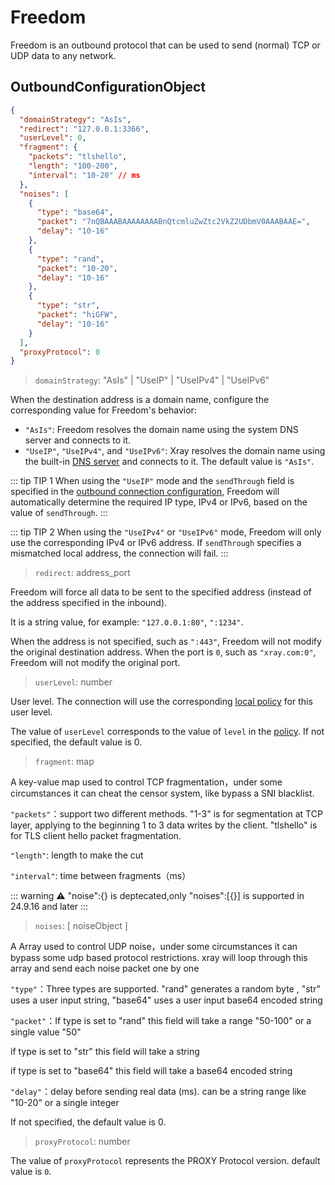 # Freedom

Freedom is an outbound protocol that can be used to send (normal) TCP or UDP data to any network.

## OutboundConfigurationObject

```json
{
  "domainStrategy": "AsIs",
  "redirect": "127.0.0.1:3366",
  "userLevel": 0,
  "fragment": {
    "packets": "tlshello",
    "length": "100-200",
    "interval": "10-20" // ms
  },
  "noises": [
    {
      "type": "base64",
      "packet": "7nQBAAABAAAAAAAABnQtcmluZwZtc2VkZ2UDbmV0AAABAAE=",
      "delay": "10-16"
    },
    {
      "type": "rand",
      "packet": "10-20",
      "delay": "10-16"
    },
    {
      "type": "str",
      "packet": "hiGFW",
      "delay": "10-16"
    }
  ],
  "proxyProtocol": 0
}
```

> `domainStrategy`: "AsIs" | "UseIP" | "UseIPv4" | "UseIPv6"

When the destination address is a domain name, configure the corresponding value for Freedom's behavior:

- `"AsIs"`: Freedom resolves the domain name using the system DNS server and connects to it.
- `"UseIP"`, `"UseIPv4"`, and `"UseIPv6"`: Xray resolves the domain name using the built-in [DNS server](../dns.md) and connects to it. The default value is `"AsIs"`.

::: tip TIP 1
When using the `"UseIP"` mode and the `sendThrough` field is specified in the [outbound connection configuration](../outbound.md#outboundobject), Freedom will automatically determine the required IP type, IPv4 or IPv6, based on the value of `sendThrough`.
:::

::: tip TIP 2
When using the `"UseIPv4"` or `"UseIPv6"` mode, Freedom will only use the corresponding IPv4 or IPv6 address. If `sendThrough` specifies a mismatched local address, the connection will fail.
:::

> `redirect`: address_port

Freedom will force all data to be sent to the specified address (instead of the address specified in the inbound).

It is a string value, for example: `"127.0.0.1:80"`, `":1234"`.

When the address is not specified, such as `":443"`, Freedom will not modify the original destination address. When the port is `0`, such as `"xray.com:0"`, Freedom will not modify the original port.

> `userLevel`: number

User level. The connection will use the corresponding [local policy](../policy.md#levelpolicyobject) for this user level.

The value of `userLevel` corresponds to the value of `level` in the [policy](../policy.md#policyobject). If not specified, the default value is 0.

> `fragment`: map

A key-value map used to control TCP fragmentation，under some circumstances it can cheat the censor system, like bypass a SNI blacklist.

`"packets"`：support two different methods. "1-3" is for segmentation at TCP layer, applying to the beginning 1 to 3 data writes by the client. "tlshello" is for TLS client hello packet fragmentation.

`"length"`: length to make the cut

`"interval"`: time between fragments（ms）

::: warning
⚠️ "noise":{} is deptecated,only "noises":[{}] is supported in 24.9.16 and later
:::

> `noises`: [ noiseObject ]

A Array used to control UDP noise，under some circumstances it can bypass some udp based protocol restrictions.
xray will loop through this array and send each noise packet one by one

`"type"`：Three types are supported. "rand" generates a random byte , "str" uses a user input string, "base64" uses a user input base64 encoded string

`"packet"`：If type is set to "rand" this field will take a range "50-100" or a single value "50"

if type is set to "str" this field will take a string

if type is set to "base64" this field will take a base64 encoded string

`"delay"`：delay before sending real data (ms). can be a string range like "10-20" or a single integer

If not specified, the default value is 0.

> `proxyProtocol`: number

The value of `proxyProtocol` represents the PROXY Protocol version. default value is `0`.
